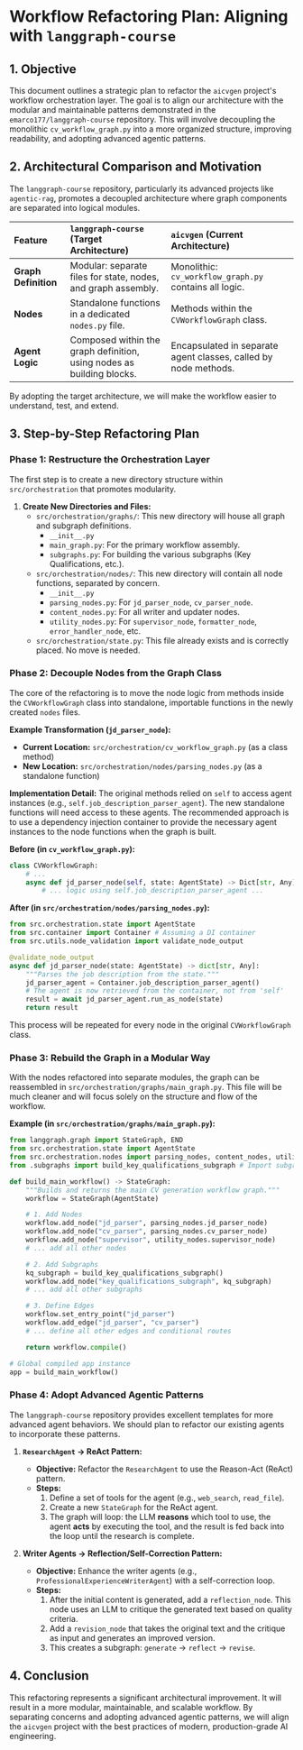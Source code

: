 # Workflow Refactoring Plan: Aligning with `langgraph-course`

## 1. Objective

This document outlines a strategic plan to refactor the `aicvgen` project's workflow orchestration layer. The goal is to align our architecture with the modular and maintainable patterns demonstrated in the `emarco177/langgraph-course` repository. This will involve decoupling the monolithic `cv_workflow_graph.py` into a more organized structure, improving readability, and adopting advanced agentic patterns.

## 2. Architectural Comparison and Motivation

The `langgraph-course` repository, particularly its advanced projects like `agentic-rag`, promotes a decoupled architecture where graph components are separated into logical modules.

| Feature | `langgraph-course` (Target Architecture) | `aicvgen` (Current Architecture) |
| :--- | :--- | :--- |
| **Graph Definition** | Modular: separate files for state, nodes, and graph assembly. | Monolithic: `cv_workflow_graph.py` contains all logic. |
| **Nodes** | Standalone functions in a dedicated `nodes.py` file. | Methods within the `CVWorkflowGraph` class. |
| **Agent Logic** | Composed within the graph definition, using nodes as building blocks. | Encapsulated in separate agent classes, called by node methods. |

By adopting the target architecture, we will make the workflow easier to understand, test, and extend.

## 3. Step-by-Step Refactoring Plan

### Phase 1: Restructure the Orchestration Layer

The first step is to create a new directory structure within `src/orchestration` that promotes modularity.

1.  **Create New Directories and Files:**
    *   `src/orchestration/graphs/`: This new directory will house all graph and subgraph definitions.
        *   `__init__.py`
        *   `main_graph.py`: For the primary workflow assembly.
        *   `subgraphs.py`: For building the various subgraphs (Key Qualifications, etc.).
    *   `src/orchestration/nodes/`: This new directory will contain all node functions, separated by concern.
        *   `__init__.py`
        *   `parsing_nodes.py`: For `jd_parser_node`, `cv_parser_node`.
        *   `content_nodes.py`: For all writer and updater nodes.
        *   `utility_nodes.py`: For `supervisor_node`, `formatter_node`, `error_handler_node`, etc.
    *   `src/orchestration/state.py`: This file already exists and is correctly placed. No move is needed.

### Phase 2: Decouple Nodes from the Graph Class

The core of the refactoring is to move the node logic from methods inside the `CVWorkflowGraph` class into standalone, importable functions in the newly created `nodes` files.

**Example Transformation (`jd_parser_node`):**

*   **Current Location:** `src/orchestration/cv_workflow_graph.py` (as a class method)
*   **New Location:** `src/orchestration/nodes/parsing_nodes.py` (as a standalone function)

**Implementation Detail:**
The original methods relied on `self` to access agent instances (e.g., `self.job_description_parser_agent`). The new standalone functions will need access to these agents. The recommended approach is to use a dependency injection container to provide the necessary agent instances to the node functions when the graph is built.

**Before (in `cv_workflow_graph.py`):**
```python
class CVWorkflowGraph:
    # ...
    async def jd_parser_node(self, state: AgentState) -> Dict[str, Any]:
        # ... logic using self.job_description_parser_agent ...
```

**After (in `src/orchestration/nodes/parsing_nodes.py`):**
```python
from src.orchestration.state import AgentState
from src.container import Container # Assuming a DI container
from src.utils.node_validation import validate_node_output

@validate_node_output
async def jd_parser_node(state: AgentState) -> dict[str, Any]:
    """Parses the job description from the state."""
    jd_parser_agent = Container.job_description_parser_agent()
    # The agent is now retrieved from the container, not from 'self'
    result = await jd_parser_agent.run_as_node(state)
    return result
```
This process will be repeated for every node in the original `CVWorkflowGraph` class.

### Phase 3: Rebuild the Graph in a Modular Way

With the nodes refactored into separate modules, the graph can be reassembled in `src/orchestration/graphs/main_graph.py`. This file will be much cleaner and will focus solely on the structure and flow of the workflow.

**Example (in `src/orchestration/graphs/main_graph.py`):**
```python
from langgraph.graph import StateGraph, END
from src.orchestration.state import AgentState
from src.orchestration.nodes import parsing_nodes, content_nodes, utility_nodes
from .subgraphs import build_key_qualifications_subgraph # Import subgraph builders

def build_main_workflow() -> StateGraph:
    """Builds and returns the main CV generation workflow graph."""
    workflow = StateGraph(AgentState)

    # 1. Add Nodes
    workflow.add_node("jd_parser", parsing_nodes.jd_parser_node)
    workflow.add_node("cv_parser", parsing_nodes.cv_parser_node)
    workflow.add_node("supervisor", utility_nodes.supervisor_node)
    # ... add all other nodes

    # 2. Add Subgraphs
    kq_subgraph = build_key_qualifications_subgraph()
    workflow.add_node("key_qualifications_subgraph", kq_subgraph)
    # ... add all other subgraphs

    # 3. Define Edges
    workflow.set_entry_point("jd_parser")
    workflow.add_edge("jd_parser", "cv_parser")
    # ... define all other edges and conditional routes

    return workflow.compile()

# Global compiled app instance
app = build_main_workflow()
```

### Phase 4: Adopt Advanced Agentic Patterns

The `langgraph-course` repository provides excellent templates for more advanced agent behaviors. We should plan to refactor our existing agents to incorporate these patterns.

1.  **`ResearchAgent` -> ReAct Pattern:**
    *   **Objective:** Refactor the `ResearchAgent` to use the Reason-Act (ReAct) pattern.
    *   **Steps:**
        1.  Define a set of tools for the agent (e.g., `web_search`, `read_file`).
        2.  Create a new `StateGraph` for the ReAct agent.
        3.  The graph will loop: the LLM **reasons** which tool to use, the agent **acts** by executing the tool, and the result is fed back into the loop until the research is complete.

2.  **Writer Agents -> Reflection/Self-Correction Pattern:**
    *   **Objective:** Enhance the writer agents (e.g., `ProfessionalExperienceWriterAgent`) with a self-correction loop.
    *   **Steps:**
        1.  After the initial content is generated, add a `reflection_node`. This node uses an LLM to critique the generated text based on quality criteria.
        2.  Add a `revision_node` that takes the original text and the critique as input and generates an improved version.
        3.  This creates a subgraph: `generate` -> `reflect` -> `revise`.

## 4. Conclusion

This refactoring represents a significant architectural improvement. It will result in a more modular, maintainable, and scalable workflow. By separating concerns and adopting advanced agentic patterns, we will align the `aicvgen` project with the best practices of modern, production-grade AI engineering.

